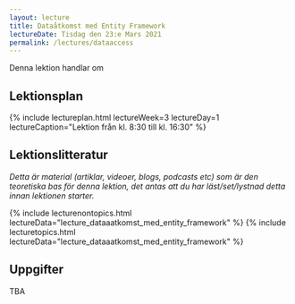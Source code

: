 ```yaml
---
layout: lecture
title: Dataåtkomst med Entity Framework
lectureDate: Tisdag den 23:e Mars 2021
permalink: /lectures/dataaccess
---
```

Denna lektion handlar om

## Lektionsplan

{% include lectureplan.html lectureWeek=3 lectureDay=1 lectureCaption="Lektion från kl. 8:30 till kl. 16:30" %}

## Lektionslitteratur
*Detta är material (artiklar, videoer, blogs, podcasts etc) som är den teoretiska bas för denna lektion, det antas att du har läst/set/lystnad detta innan lektionen starter.*

{% include lecturenontopics.html lectureData="lecture_dataaatkomst_med_entity_framework" %}
{% include lecturetopics.html lectureData="lecture_dataaatkomst_med_entity_framework" %}

## Uppgifter

TBA
